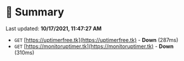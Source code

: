 # 📖 Summary
Last updated: **10/17/2021, 11:47:27 AM**

- `GET` [https://uptimerfree.tk](https://uptimerfree.tk) - **Down** (287ms)
- `GET` [https://monitoruptimer.tk](https://monitoruptimer.tk) - **Down** (310ms)
